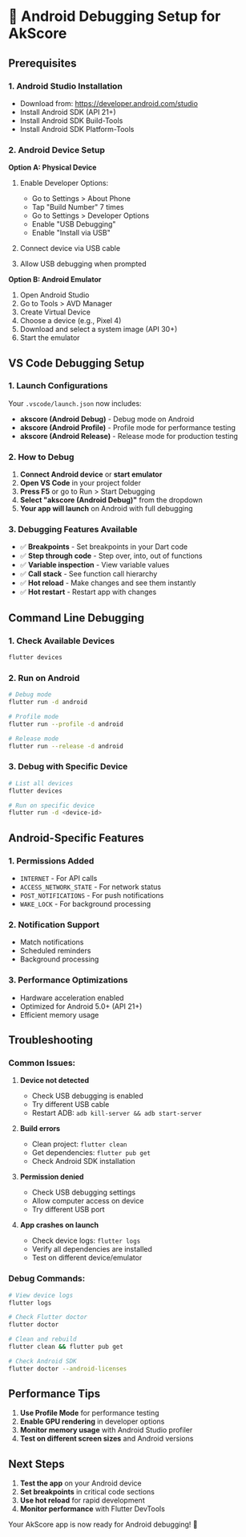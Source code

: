 # 🤖 Android Debugging Setup for AkScore

## Prerequisites

### 1. Android Studio Installation
- Download from: https://developer.android.com/studio
- Install Android SDK (API 21+)
- Install Android SDK Build-Tools
- Install Android SDK Platform-Tools

### 2. Android Device Setup
**Option A: Physical Device**
1. Enable Developer Options:
   - Go to Settings > About Phone
   - Tap "Build Number" 7 times
   - Go to Settings > Developer Options
   - Enable "USB Debugging"
   - Enable "Install via USB"

2. Connect device via USB cable
3. Allow USB debugging when prompted

**Option B: Android Emulator**
1. Open Android Studio
2. Go to Tools > AVD Manager
3. Create Virtual Device
4. Choose a device (e.g., Pixel 4)
5. Download and select a system image (API 30+)
6. Start the emulator

## VS Code Debugging Setup

### 1. Launch Configurations
Your `.vscode/launch.json` now includes:
- **akscore (Android Debug)** - Debug mode on Android
- **akscore (Android Profile)** - Profile mode for performance testing
- **akscore (Android Release)** - Release mode for production testing

### 2. How to Debug
1. **Connect Android device** or **start emulator**
2. **Open VS Code** in your project folder
3. **Press F5** or go to Run > Start Debugging
4. **Select "akscore (Android Debug)"** from the dropdown
5. **Your app will launch** on Android with full debugging

### 3. Debugging Features Available
- ✅ **Breakpoints** - Set breakpoints in your Dart code
- ✅ **Step through code** - Step over, into, out of functions
- ✅ **Variable inspection** - View variable values
- ✅ **Call stack** - See function call hierarchy
- ✅ **Hot reload** - Make changes and see them instantly
- ✅ **Hot restart** - Restart app with changes

## Command Line Debugging

### 1. Check Available Devices
```bash
flutter devices
```

### 2. Run on Android
```bash
# Debug mode
flutter run -d android

# Profile mode
flutter run --profile -d android

# Release mode
flutter run --release -d android
```

### 3. Debug with Specific Device
```bash
# List all devices
flutter devices

# Run on specific device
flutter run -d <device-id>
```

## Android-Specific Features

### 1. Permissions Added
- `INTERNET` - For API calls
- `ACCESS_NETWORK_STATE` - For network status
- `POST_NOTIFICATIONS` - For push notifications
- `WAKE_LOCK` - For background processing

### 2. Notification Support
- Match notifications
- Scheduled reminders
- Background processing

### 3. Performance Optimizations
- Hardware acceleration enabled
- Optimized for Android 5.0+ (API 21+)
- Efficient memory usage

## Troubleshooting

### Common Issues:

1. **Device not detected**
   - Check USB debugging is enabled
   - Try different USB cable
   - Restart ADB: `adb kill-server && adb start-server`

2. **Build errors**
   - Clean project: `flutter clean`
   - Get dependencies: `flutter pub get`
   - Check Android SDK installation

3. **Permission denied**
   - Check USB debugging settings
   - Allow computer access on device
   - Try different USB port

4. **App crashes on launch**
   - Check device logs: `flutter logs`
   - Verify all dependencies are installed
   - Test on different device/emulator

### Debug Commands:
```bash
# View device logs
flutter logs

# Check Flutter doctor
flutter doctor

# Clean and rebuild
flutter clean && flutter pub get

# Check Android SDK
flutter doctor --android-licenses
```

## Performance Tips

1. **Use Profile Mode** for performance testing
2. **Enable GPU rendering** in developer options
3. **Monitor memory usage** with Android Studio profiler
4. **Test on different screen sizes** and Android versions

## Next Steps

1. **Test the app** on your Android device
2. **Set breakpoints** in critical code sections
3. **Use hot reload** for rapid development
4. **Monitor performance** with Flutter DevTools

Your AkScore app is now ready for Android debugging! 🚀
